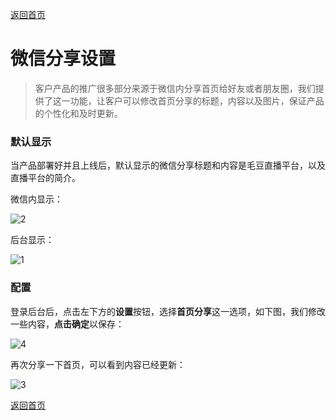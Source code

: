 [返回首页](../../README.md)

# 微信分享设置

> 客户产品的推广很多部分来源于微信内分享首页给好友或者朋友圈，我们提供了这一功能，让客户可以修改首页分享的标题，内容以及图片，保证产品的个性化和及时更新。

### 默认显示

当产品部署好并且上线后，默认显示的微信分享标题和内容是毛豆直播平台，以及直播平台的简介。

微信内显示：

![2](https://docssl.cdn.maodouio.com/docs/settings/settings_share_show_default.png)

后台显示：

![1](https://docssl.cdn.maodouio.com/docs/settings/settings_share_default.png)

### 配置

登录后台后，点击左下方的**设置**按钮，选择**首页分享**这一选项，如下图，我们修改一些内容，**点击确定**以保存：

![4](https://docssl.cdn.maodouio.com/docs/settings/settings_share.png)

再次分享一下首页，可以看到内容已经更新：

![3](https://docssl.cdn.maodouio.com/docs/settings/settings_share_show.png)

[返回首页](../../README.md)
